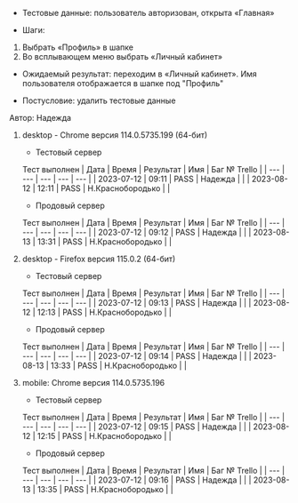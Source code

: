 * Тестовые данные: пользователь авторизован, открыта «Главная»

* Шаги:
1.	Выбрать «Профиль» в шапке
2.	Во всплывающем меню выбрать «Личный кабинет»

* Ожидаемый результат: переходим в «Личный кабинет». Имя пользователя отображается в шапке под "Профиль"

* Постусловие: удалить тестовые данные

Автор: Надежда

1) desktop - Chrome версия 114.0.5735.199 (64-бит)

	* Тестовый сервер 

	Тест выполнен
	| Дата | Время | Результат | Имя | Баг № Trello |
	| --- | --- | --- | --- | --- |
	| 2023-07-12 | 09:11 | PASS | Надежда |  |
    | 2023-08-12 | 12:11 | PASS | Н.Краснобородько |  |	

	* Продовый сервер

	Тест выполнен
	| Дата | Время | Результат | Имя | Баг № Trello |
	| --- | --- | --- | --- | --- |
	| 2023-07-12 | 09:12 | PASS | Надежда |  |
    | 2023-08-13 | 13:31 | PASS | Н.Краснобородько |  |	

2) desktop - Firefox версия 115.0.2 (64-бит)

	* Тестовый сервер 

	Тест выполнен
	| Дата | Время | Результат | Имя | Баг № Trello |
	| --- | --- | --- | --- | --- |
	| 2023-07-12 | 09:13 | PASS | Надежда |  |
    | 2023-08-12 | 12:13 | PASS | Н.Краснобородько |  |	

	* Продовый сервер 

	Тест выполнен
	| Дата | Время | Результат | Имя | Баг № Trello |
	| --- | --- | --- | --- | --- |
	| 2023-07-12 | 09:14 | PASS | Надежда |  |
	| 2023-08-13 | 13:33 | PASS | Н.Краснобородько |  | 


3) mobile: Chrome версия 114.0.5735.196

	* Тестовый сервер 

	Тест выполнен
	| Дата | Время | Результат | Имя | Баг № Trello |
	| --- | --- | --- | --- | --- |
	| 2023-07-12 | 09:15 | PASS | Надежда |  |
	| 2023-08-12 | 12:15 | PASS | Н.Краснобородько |  |

	* Продовый сервер 

	Тест выполнен
	| Дата | Время | Результат | Имя | Баг № Trello |
	| --- | --- | --- | --- | --- |
	| 2023-07-12 | 09:16 | PASS | Надежда |  |
	| 2023-08-13 | 13:35 | PASS | Н.Краснобородько |  |
	
	
	

	


	
	
	

